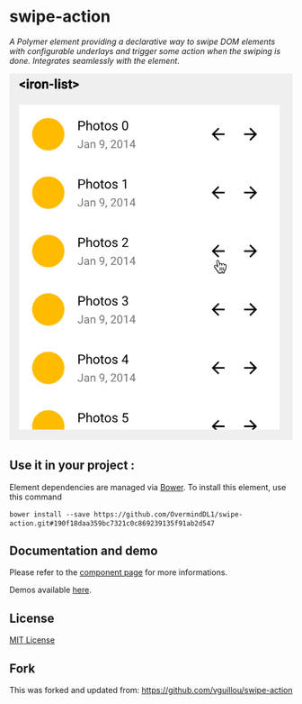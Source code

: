 # swipe-action

_A Polymer element providing a declarative way to swipe DOM elements with configurable underlays and trigger some action when the swiping is done. Integrates seamlessly with the <iron-list> element._

![Demonstration](demo/swipe-action.gif)

## Use it in your project :

Element dependencies are managed via [Bower](http://bower.io/). To install this element,
use this command

    bower install --save https://github.com/OvermindDL1/swipe-action.git#190f18daa359bc7321c0c869239135f91ab2d547


## Documentation and demo

Please refer to the <a href="https://vguillou.github.io/webcomponents/swipe-action">component page</a> for more informations.

Demos available <a href="https://vguillou.github.io/webcomponents/swipe-action/demo">here</a>.


## License

[MIT License](https://github.com/vguillou/swipe-action/blob/master/LICENSE.md)

## Fork

This was forked and updated from:  https://github.com/vguillou/swipe-action

